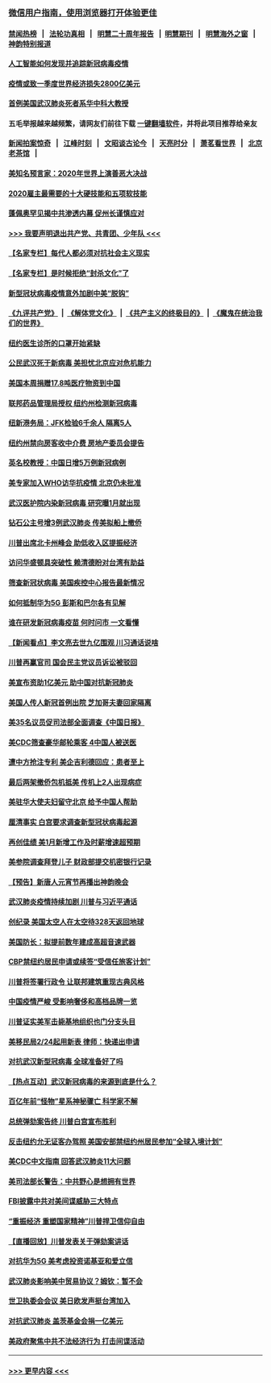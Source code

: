 ### [微信用户指南，使用浏览器打开体验更佳](https://github.com/gfw-breaker/banned-news1/blob/master/indexes/wechat-guide.md?t=0)
#### [禁闻热榜](热点新闻.md?t=0)  &nbsp;&nbsp;|&nbsp;&nbsp; [法轮功真相](https://github.com/gfw-breaker/truth/blob/master/README.md?t=0) &nbsp;&nbsp;|&nbsp;&nbsp; [明慧二十周年报告](https://github.com/gfw-breaker/mh-reports/blob/master/README.md?t=0) &nbsp;&nbsp;|&nbsp;&nbsp;[明慧期刊](https://github.com/gfw-breaker/mh-qikan) &nbsp;&nbsp;|&nbsp;&nbsp; [明慧海外之窗](https://github.com/gfw-breaker/mh-news/blob/master/README.md?t=0) &nbsp;&nbsp;|&nbsp;&nbsp; [神韵特别报道](https://github.com/gfw-breaker/mh-news/blob/master/shenyun.md?t=0)
#### [人工智能如何发现并追踪新冠病毒疫情](../pages/nsc412/n11856398.md?t=02100433) 
#### [疫情或致一季度世界经济损失2800亿美元](../pages/nsc412/n11855639.md?t=02100433) 
#### [首例美国武汉肺炎死者系华中科大教授](../pages/nsc412/n11855500.md?t=02100433) 
#### 五毛举报越来越频繁，请网友们前往下载 [一键翻墙软件](https://github.com/gfw-breaker/ssr-accounts)，并将此项目推荐给亲友
#### [新闻拍案惊奇](https://github.com/gfw-breaker/banned-news1/blob/master/pages/link4.md) &nbsp;&nbsp;|&nbsp;&nbsp; [江峰时刻](https://github.com/gfw-breaker/banned-news1/blob/master/pages/link4.md) &nbsp;&nbsp;|&nbsp;&nbsp; [文昭谈古论今](https://github.com/gfw-breaker/banned-news1/blob/master/pages/link4.md) &nbsp;&nbsp;|&nbsp;&nbsp; [天亮时分](https://github.com/gfw-breaker/banned-news1/blob/master/pages/link4.md) &nbsp;&nbsp;|&nbsp;&nbsp; [萧茗看世界](https://github.com/gfw-breaker/banned-news1/blob/master/pages/link4.md) &nbsp;&nbsp;|&nbsp;&nbsp; [北京老茶馆](https://github.com/gfw-breaker/banned-news1/blob/master/pages/link4.md) &nbsp;&nbsp;|&nbsp;&nbsp; 
#### [美知名预言家：2020年世界上演善恶大决战](../pages/nsc412/n11855418.md?t=02100433) 
#### [2020雇主最需要的十大硬技能和五项软技能](../pages/nsc412/n11850953.md?t=02100433) 
#### [蓬佩奥罕见揭中共渗透内幕 促州长谨慎应对](../pages/nsc412/n11854685.md?t=02100433) 
#### [>>> 我要声明退出共产党、共青团、少年队 <<<](https://github.com/begood0513/goodnews/blob/master/quit/letter.md) 
#### [【名家专栏】每代人都必须对抗社会主义现实](../pages/nsc412/n11831412.md?t=02100433) 
#### [【名家专栏】是时候拒绝“封杀文化”了](../pages/nsc412/n11814093.md?t=02100433) 
#### [新型冠状病毒疫情意外加剧中美“脱钩”](../pages/nsc412/n11854475.md?t=02100433) 
#### [《九评共产党》](https://github.com/begood0513/9ping.md/blob/master/README.md) &nbsp;|&nbsp; [《解体党文化》](../../../../jtdwh.md/blob/master/README.md)  &nbsp;|&nbsp; [《共产主义的终极目的》](../../../../gczydzjmd.md/blob/master/README.md) &nbsp;|&nbsp; [《魔鬼在统治我们的世界》](../../../../mgztzwmdsj.md/blob/master/README.md) 
#### [纽约医生诊所的口罩开始紧缺](../pages/nsc412/n11853364.md?t=02100433) 
#### [公民武汉死于新病毒 美担忧北京应对危机能力](../pages/nsc412/n11854331.md?t=02100433) 
#### [美国本周捐赠17.8吨医疗物资到中国](../pages/nsc412/n11854269.md?t=02100433) 
#### [联邦药品管理局授权  纽约州检测新冠病毒](../pages/nsc412/n11853371.md?t=02100433) 
#### [纽新港务局：JFK检验6千余人  隔离5人](../pages/nsc412/n11853366.md?t=02100433) 
#### [纽约州禁向房客收中介费  房地产委员会提告](../pages/nsc412/n11853360.md?t=02100433) 
#### [英名校教授：中国日增5万例新冠病例](../pages/nsc412/n11854174.md?t=02100433) 
#### [美专家加入WHO访华抗疫情 北京仍未批准](../pages/nsc412/n11854043.md?t=02100433) 
#### [武汉医护院内染新冠病毒 研究曝1月就出现](../pages/nsc412/n11852928.md?t=02100433) 
#### [钻石公主号增3例武汉肺炎 传美拟船上撤侨](../pages/nsc412/n11853240.md?t=02100433) 
#### [川普出席北卡州峰会 助低收入区提振经济](../pages/nsc412/n11853232.md?t=02100433) 
#### [访问华盛顿具突破性 赖清德盼对台湾有助益](../pages/nsc412/n11853129.md?t=02100433) 
#### [筛查新冠状病毒 美国疾控中心报告最新情况](../pages/nsc412/n11853070.md?t=02100433) 
#### [如何抵制华为5G 彭斯和巴尔各有见解](../pages/nsc412/n11852535.md?t=02100433) 
#### [谁在研发新冠病毒疫苗 何时问市 一文看懂](../pages/nsc412/n11852840.md?t=02100433) 
#### [【新闻看点】李文亮去世九亿围观 川习通话说啥](../pages/nsc412/n11852360.md?t=02100433) 
#### [川普再赢官司 国会民主党议员诉讼被驳回](../pages/nsc412/n11852287.md?t=02100433) 
#### [美宣布资助1亿美元 助中国对抗新冠肺炎](../pages/nsc412/n11852531.md?t=02100433) 
#### [美国人传人新冠首例出院 芝加哥夫妻回家隔离](../pages/nsc412/n11852452.md?t=02100433) 
#### [美35名议员促司法部全面调查《中国日报》](../pages/nsc412/n11852435.md?t=02100433) 
#### [美CDC筛查豪华邮轮乘客 4中国人被送医](../pages/nsc412/n11852085.md?t=02100433) 
#### [遭中方抢注专利 美企吉利德回应：患者至上](../pages/nsc412/n11852037.md?t=02100433) 
#### [最后两架撤侨包机抵美 传机上2人出现病症](../pages/nsc412/n11852173.md?t=02100433) 
#### [美驻华大使夫妇留守北京 给予中国人帮助](../pages/nsc412/n11852165.md?t=02100433) 
#### [厘清事实 白宫要求调查新型冠状病毒起源](../pages/nsc412/n11852106.md?t=02100433) 
#### [再创佳绩 美1月新增工作及时薪增速超预期](../pages/nsc412/n11852174.md?t=02100433) 
#### [美参院调查拜登儿子 财政部提交机密银行记录](../pages/nsc412/n11851808.md?t=02100433) 
#### [【预告】新唐人元宵节再播出神韵晚会](../pages/nsc412/n11843192.md?t=02100433) 
#### [武汉肺炎疫情持续加剧 川普与习近平通话](../pages/nsc412/n11851613.md?t=02100433) 
#### [创纪录 美国太空人在太空待328天返回地球](../pages/nsc412/n11851266.md?t=02100433) 
#### [美国防长：拟提前数年建成高超音速武器](../pages/nsc412/n11850959.md?t=02100433) 
#### [CBP禁纽约居民申请或续签“受信任旅客计划”](../pages/nsc412/n11850857.md?t=02100433) 
#### [川普将签署行政令 让联邦建筑重现古典风格](../pages/nsc412/n11850654.md?t=02100433) 
#### [中国疫情严峻 受影响奢侈和高档品牌一览](../pages/nsc412/n11850319.md?t=02100433) 
#### [川普证实美军击毙基地组织也门分支头目](../pages/nsc412/n11850383.md?t=02100433) 
#### [美移民局2/24起用新表 律师：快递出申请](../pages/nsc412/n11848220.md?t=02100433) 
#### [对抗武汉新型冠病毒 全球准备好了吗](../pages/nsc412/n11850142.md?t=02100433) 
#### [【热点互动】武汉新冠病毒的来源到底是什么？](../pages/nsc412/n11849749.md?t=02100433) 
#### [百亿年前“怪物”星系神秘骤亡 科学家不解](../pages/nsc412/n11849863.md?t=02100433) 
#### [总统弹劾案告终 川普白宫宣布胜利](../pages/nsc412/n11849985.md?t=02100433) 
#### [反击纽约允无证客办驾照  美国安部禁纽约州居民参加“全球入境计划”](../pages/nsc412/n11849828.md?t=02100433) 
#### [美CDC中文指南 回答武汉肺炎11大问题](../pages/nsc412/n11849703.md?t=02100433) 
#### [美司法部长警告：中共野心是想拥有世界](../pages/nsc412/n11849769.md?t=02100433) 
#### [FBI披露中共对美间谍威胁三大特点](../pages/nsc412/n11849700.md?t=02100433) 
#### [“重振经济 重塑国家精神”川普捍卫信仰自由](../pages/nsc412/n11849641.md?t=02100433) 
#### [【直播回放】川普发表关于弹劾案讲话](../pages/nsc412/n11849472.md?t=02100433) 
#### [对抗华为5G 美考虑投资诺基亚和爱立信](../pages/nsc412/n11849510.md?t=02100433) 
#### [武汉肺炎影响美中贸易协议？姆钦：暂不会](../pages/nsc412/n11849497.md?t=02100433) 
#### [世卫执委会会议 美日欧发声挺台湾加入](../pages/nsc412/n11849433.md?t=02100433) 
#### [对抗武汉肺炎 盖茨基金会捐一亿美元](../pages/nsc412/n11848953.md?t=02100433) 
#### [美政府聚焦中共不法经济行为 打击间谍活动](../pages/nsc412/n11849322.md?t=02100433) 

----
#### [ >>> 更早内容 <<< ](../indexes/nsc412-earlier.md)
